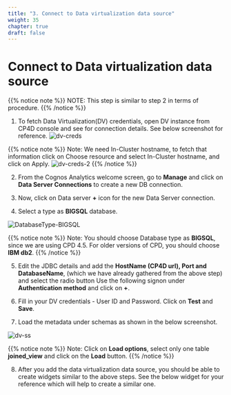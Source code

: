 ```yaml
---
title: "3. Connect to Data virtualization data source"
weight: 35
chapter: true
draft: false
---
```


# Connect to Data virtualization data source

{{% notice note %}}
NOTE: This step is similar to step 2 in terms of procedure.
{{% /notice %}}

1. To fetch Data Virtualization(DV) credentials, open DV instance from CP4D console and see for connection details. See below screenshot for reference.
![dv-creds](/images/40_visualization_and_insights_lab/dv-creds.png?classes=shadow)

{{% notice note %}}
Note: We need In-Cluster hostname, to fetch that information click on Choose resource and select In-Cluster hostname, and click on Apply.
![dv-creds-2](/images/40_visualization_and_insights_lab/dv-creds-2.png?classes=shadow)
{{% /notice %}}

2. From the Cognos Analytics welcome screen, go to **Manage** and click on **Data Server Connections** to create a new DB connection.

3. Now, click on Data server **+** icon for the new Data Server connection.

4. Select a type as **BIGSQL** database. 

![DatabaseType-BIGSQL](/images/40_visualization_and_insights_lab/DatabaseType_BIGSQL.png?classes=shadow)

{{% notice note %}}
Note: You should choose Database type as **BIGSQL**, since we are using CPD 4.5. For older versions of CPD, you should choose **IBM db2**.
{{% /notice %}}

5. Edit the JDBC details and add the **HostName (CP4D url), Port and DatabaseName**, (which we have already gathered from the above step) and select the radio button Use the following signon under **Authentication method** and click on **+**.

6. Fill in your DV credentials - User ID and Password. Click on **Test** and **Save**.

7. Load the metadata under schemas as shown in the below screenshot.

![dv-ss](/images/40_visualization_and_insights_lab/dv-ss.png)

{{% notice note %}}
Note: Click on **Load options**, select only one table **joined_view** and click on the **Load** button.
{{% /notice %}}

8. After you add the data virtualization data source, you should be able to create widgets similar to the above steps. See the below widget for your reference which will help to create a similar one.
